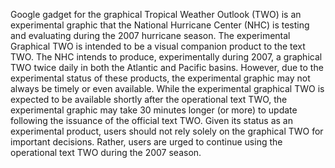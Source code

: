 Google gadget for the graphical Tropical Weather Outlook (TWO) is an experimental graphic that the National Hurricane Center (NHC) is testing and evaluating during the 2007 hurricane season. The experimental Graphical TWO is intended to be a visual companion product to the text TWO. The NHC intends to produce, experimentally during 2007, a graphical TWO twice daily in both the Atlantic and Pacific basins. However, due to the experimental status of these products, the experimental graphic may not always be timely or even available. While the experimental graphical TWO is expected to be available shortly after the operational text TWO, the experimental graphic may take 30 minutes longer (or more) to update following the issuance of the official text TWO. Given its status as an experimental product, users should not rely solely on the graphical TWO for important decisions. Rather, users are urged to continue using the operational text TWO during the 2007 season.